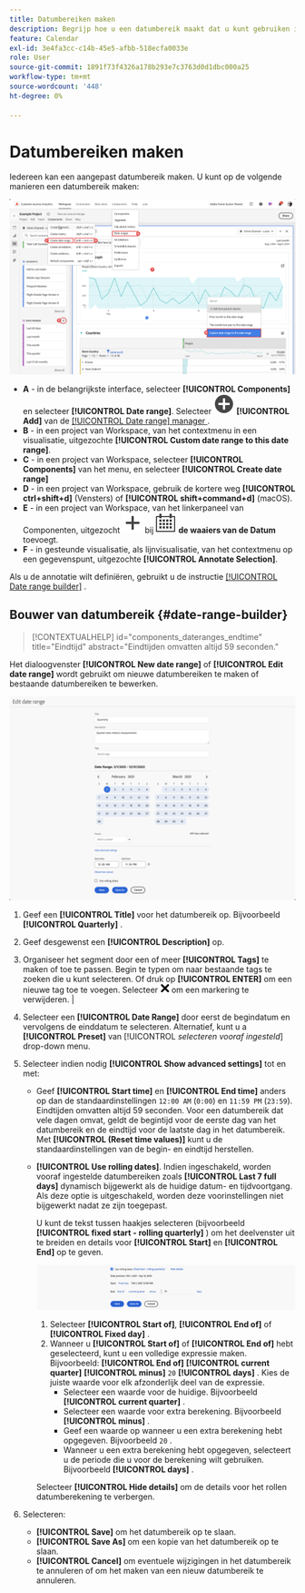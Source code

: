 ```yaml
---
title: Datumbereiken maken
description: Begrijp hoe u een datumbereik maakt dat u kunt gebruiken in Analysis Workspace.
feature: Calendar
exl-id: 3e4fa3cc-c14b-45e5-afbb-518ecfa0033e
role: User
source-git-commit: 1891f73f4326a178b293e7c3763d0d1dbc000a25
workflow-type: tm+mt
source-wordcount: '448'
ht-degree: 0%

---
```


# Datumbereiken maken


Iedereen kan een aangepast datumbereik maken. U kunt op de volgende manieren een datumbereik maken:

![ creeer een aantekening ](assets/create-date-range.png)

* **A** - in de belangrijkste interface, selecteer **[!UICONTROL Components]** en selecteer **[!UICONTROL Date range]**. Selecteer ![ AddCircle ](/help/assets/icons/AddCircle.svg) **[!UICONTROL Add]** van de [[!UICONTROL Date range] manager ](/help/components/date-ranges/manage.md).
* **B** - in een project van Workspace, van het contextmenu in een visualisatie, uitgezochte **[!UICONTROL Custom date range to this date range]**.
* **C** - in een project van Workspace, selecteer **[!UICONTROL Components]** van het menu, en selecteer **[!UICONTROL Create date range]**
* **D** - in een project van Workspace, gebruik de kortere weg **[!UICONTROL ctrl+shift+d]** (Vensters) of **[!UICONTROL shift+command+d]** (macOS).
* **E** - in een project van Workspace, van het linkerpaneel van Componenten, uitgezocht ![ ](/help/assets/icons/Add.svg) bij ![ Kalender ](/help/assets/icons/Calendar.svg) **de waaiers van de Datum** toevoegt.
* **F** - in gesteunde visualisatie, als lijnvisualisatie, van het contextmenu op een gegevenspunt, uitgezochte **[!UICONTROL Annotate Selection]**.

Als u de annotatie wilt definiëren, gebruikt u de instructie [[!UICONTROL Date range builder]](#annotation-builder) .

<!-- Should we really mention API here. If so, we can do it all over the place in the docs...
| **Use the [Customer Journey Analytics Annotations API](https://developer.adobe.com/cja-apis/docs/endpoints/annotations/)** | The Customer Journey Analytics Annotations APIs allow you to create, update, or retrieve annotations programmatically through Adobe Developer. These APIs use the same data and methods that Adobe uses inside the product UI. |
-->


## Bouwer van datumbereik {#date-range-builder}

<!-- markdownlint-disable MD034 -->

>[!CONTEXTUALHELP]
>id="components_dateranges_endtime"
>title="Eindtijd"
>abstract="Eindtijden omvatten altijd 59 seconden."

<!-- markdownlint-enable MD034 -->




Het dialoogvenster **[!UICONTROL New date range]** of **[!UICONTROL Edit date range]** wordt gebruikt om nieuwe datumbereiken te maken of bestaande datumbereiken te bewerken.

![ het venster van de details van de Annotatie die gebieden en opties tonen in de volgende sectie worden beschreven.](assets/edit-date-range.png)


1. Geef een **[!UICONTROL Title]** voor het datumbereik op. Bijvoorbeeld **[!UICONTROL Quarterly]** .
1. Geef desgewenst een **[!UICONTROL Description]** op.
1. Organiseer het segment door een of meer **[!UICONTROL Tags]** te maken of toe te passen. Begin te typen om naar bestaande tags te zoeken die u kunt selecteren. Of druk op **[!UICONTROL ENTER]** om een nieuwe tag toe te voegen. Selecteer ![ CrossSize75 ](/help/assets/icons/CrossSize75.svg) om een markering te verwijderen. |
1. Selecteer een **[!UICONTROL Date Range]** door eerst de begindatum en vervolgens de einddatum te selecteren.
Alternatief, kunt u a **[!UICONTROL Preset]** van [!UICONTROL *selecteren vooraf ingesteld*] drop-down menu.

1. Selecteer indien nodig **[!UICONTROL Show advanced settings]** tot en met:

   * Geef **[!UICONTROL Start time]** en **[!UICONTROL End time]** anders op dan de standaardinstellingen `12:00 AM` (`0:00`) en `11:59 PM` (`23:59`). Eindtijden omvatten altijd 59 seconden. Voor een datumbereik dat vele dagen omvat, geldt de begintijd voor de eerste dag van het datumbereik en de eindtijd voor de laatste dag in het datumbereik. Met **[!UICONTROL (Reset time values)]** kunt u de standaardinstellingen van de begin- en eindtijd herstellen.
   * **[!UICONTROL Use rolling dates]**. Indien ingeschakeld, worden vooraf ingestelde datumbereiken zoals **[!UICONTROL Last 7 full days]** dynamisch bijgewerkt als de huidige datum- en tijdvoortgang. Als deze optie is uitgeschakeld, worden deze voorinstellingen niet bijgewerkt nadat ze zijn toegepast.

     U kunt de tekst tussen haakjes selecteren (bijvoorbeeld **[!UICONTROL fixed start - rolling quarterly]** ) om het deelvenster uit te breiden en details voor **[!UICONTROL Start]** en **[!UICONTROL End]** op te geven.

     ![ de datums van het Rollinf ](assets/rolliing-dates.png)

      1. Selecteer **[!UICONTROL Start of]**, **[!UICONTROL End of]** of **[!UICONTROL Fixed day]** .
      1. Wanneer u **[!UICONTROL Start of]** of **[!UICONTROL End of]** hebt geselecteerd, kunt u een volledige expressie maken. Bijvoorbeeld: **[!UICONTROL End of]** **[!UICONTROL current quarter]** **[!UICONTROL minus]** `20` **[!UICONTROL days]** . Kies de juiste waarde voor elk afzonderlijk deel van de expressie.
         * Selecteer een waarde voor de huidige. Bijvoorbeeld **[!UICONTROL current quarter]** .
         * Selecteer een waarde voor extra berekening. Bijvoorbeeld **[!UICONTROL minus]** .
         * Geef een waarde op wanneer u een extra berekening hebt opgegeven. Bijvoorbeeld `20` .
         * Wanneer u een extra berekening hebt opgegeven, selecteert u de periode die u voor de berekening wilt gebruiken. Bijvoorbeeld **[!UICONTROL days]** .

     Selecteer **[!UICONTROL Hide details]** om de details voor het rollen datumberekening te verbergen.

1. Selecteren:
   * **[!UICONTROL Save]** om het datumbereik op te slaan.
   * **[!UICONTROL Save As]** om een kopie van het datumbereik op te slaan.
   * **[!UICONTROL Cancel]** om eventuele wijzigingen in het datumbereik te annuleren of om het maken van een nieuw datumbereik te annuleren.


<!--


You can create a date range using either of the following two methods:

* Directly in a workspace project by clicking the '`+`' button next to the list of date range components on the left
* Within the date range manager

To create a date range in the date range manager:

1. Log in to [analytics.adobe.com](https://analytics.adobe.com) using your AdobeID credentials.
1. Navigate to [!UICONTROL Components] > [!UICONTROL Date Ranges].
1. Click the [!UICONTROL Add] button to open the modal window that creates a date range.

## Create a date range modal window

The modal window has four fields you can edit:

* **Date range**: The date range you want for this component.
* **Title**: The name you want for this component. The title is used in workspace projects.
* **Description**: The description you want for this component. The description is seen when clicking the ![i](../assets/i.png) icon.
* **Tags**: Use tags to organize your date ranges. A date range can belong to multiple tags.

## Selecting a date range

When clicking the date range in the modal window, you have several options:

* **Calendar**: Select the start and end date.
* **Use rolling dates**: Check this box if you want the date range to change as time goes on. Do not check this box if you want your date range to remain static.
* **Select preset**: Use this drop-down selection if you want a custom date range based on a range that Adobe offers by default. When you select a preset, you can further customize the date range to suit your needs. It does not affect the preset that Adobe offers.

## Rolling date ranges

If you want a rolling date range, you can customize when it rolls. You can control when the start and end dates roll independently of each other.

* **When the date starts**: Choose if the date starts at the beginning of a time period, at the end of a time period, or use a fixed day.
* **The time period to use**: Choose how often the date range rolls. You can have it roll every day, every week, every month, every quarter, or every year.
* **Offset**: Choose the offset of the date range. You can add or subtract days, weeks, months, quarters, or years.

## Rolling date examples

Some date ranges can be useful in certain reports.

Year-to-date:

```text
Start: Start of current year
End: End of current day
```

Last Thursday to this Thursday:

```text
Start: Start of current week minus 3 days
End: Start of current week plus 4 days
```

Fiscal year (for example, if a fiscal year starts in December)

```text
Start: Start of current year minus 1 month
End: End of current year minus 1 month
```


-->
